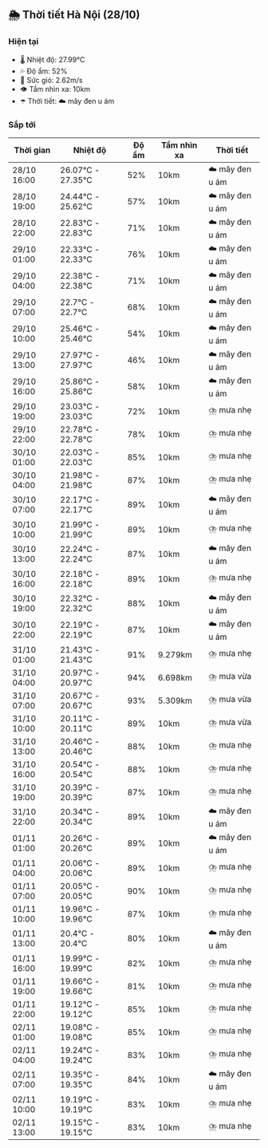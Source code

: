 ## 🌦️ Thời tiết Hà Nội (28/10)

### Hiện tại

- 🌡️ Nhiệt độ: 27.99℃
- 💦 Độ ẩm: 52%
- 💨 Sức gió: 2.62m/s
- 👁️ Tầm nhìn xa: 10km
- ☂️ Thời tiết: ☁️ mây đen u ám

### Sắp tới

| Thời gian | Nhiệt độ | Độ ẩm | Tầm nhìn xa | Thời tiết |
| --- | --- | --- | --- | --- |
| 28/10 16:00 | 26.07℃ - 27.35℃ | 52% | 10km | ☁️ mây đen u ám |
| 28/10 19:00 | 24.44℃ - 25.62℃ | 57% | 10km | ☁️ mây đen u ám |
| 28/10 22:00 | 22.83℃ - 22.83℃ | 71% | 10km | ☁️ mây đen u ám |
| 29/10 01:00 | 22.33℃ - 22.33℃ | 76% | 10km | ☁️ mây đen u ám |
| 29/10 04:00 | 22.38℃ - 22.38℃ | 71% | 10km | ☁️ mây đen u ám |
| 29/10 07:00 | 22.7℃ - 22.7℃ | 68% | 10km | ☁️ mây đen u ám |
| 29/10 10:00 | 25.46℃ - 25.46℃ | 54% | 10km | ☁️ mây đen u ám |
| 29/10 13:00 | 27.97℃ - 27.97℃ | 46% | 10km | ☁️ mây đen u ám |
| 29/10 16:00 | 25.86℃ - 25.86℃ | 58% | 10km | ☁️ mây đen u ám |
| 29/10 19:00 | 23.03℃ - 23.03℃ | 72% | 10km | ⛈️ mưa nhẹ |
| 29/10 22:00 | 22.78℃ - 22.78℃ | 78% | 10km | ⛈️ mưa nhẹ |
| 30/10 01:00 | 22.03℃ - 22.03℃ | 85% | 10km | ⛈️ mưa nhẹ |
| 30/10 04:00 | 21.98℃ - 21.98℃ | 87% | 10km | ⛈️ mưa nhẹ |
| 30/10 07:00 | 22.17℃ - 22.17℃ | 89% | 10km | ☁️ mây đen u ám |
| 30/10 10:00 | 21.99℃ - 21.99℃ | 89% | 10km | ⛈️ mưa nhẹ |
| 30/10 13:00 | 22.24℃ - 22.24℃ | 87% | 10km | ☁️ mây đen u ám |
| 30/10 16:00 | 22.18℃ - 22.18℃ | 89% | 10km | ⛈️ mưa nhẹ |
| 30/10 19:00 | 22.32℃ - 22.32℃ | 88% | 10km | ☁️ mây đen u ám |
| 30/10 22:00 | 22.19℃ - 22.19℃ | 87% | 10km | ☁️ mây đen u ám |
| 31/10 01:00 | 21.43℃ - 21.43℃ | 91% | 9.279km | ⛈️ mưa nhẹ |
| 31/10 04:00 | 20.97℃ - 20.97℃ | 94% | 6.698km | ⛈️ mưa vừa |
| 31/10 07:00 | 20.67℃ - 20.67℃ | 93% | 5.309km | ⛈️ mưa vừa |
| 31/10 10:00 | 20.11℃ - 20.11℃ | 89% | 10km | ⛈️ mưa vừa |
| 31/10 13:00 | 20.46℃ - 20.46℃ | 88% | 10km | ⛈️ mưa nhẹ |
| 31/10 16:00 | 20.54℃ - 20.54℃ | 88% | 10km | ⛈️ mưa nhẹ |
| 31/10 19:00 | 20.39℃ - 20.39℃ | 87% | 10km | ⛈️ mưa nhẹ |
| 31/10 22:00 | 20.34℃ - 20.34℃ | 89% | 10km | ☁️ mây đen u ám |
| 01/11 01:00 | 20.26℃ - 20.26℃ | 89% | 10km | ☁️ mây đen u ám |
| 01/11 04:00 | 20.06℃ - 20.06℃ | 89% | 10km | ⛈️ mưa nhẹ |
| 01/11 07:00 | 20.05℃ - 20.05℃ | 90% | 10km | ⛈️ mưa nhẹ |
| 01/11 10:00 | 19.96℃ - 19.96℃ | 87% | 10km | ⛈️ mưa nhẹ |
| 01/11 13:00 | 20.4℃ - 20.4℃ | 80% | 10km | ☁️ mây đen u ám |
| 01/11 16:00 | 19.99℃ - 19.99℃ | 82% | 10km | ⛈️ mưa nhẹ |
| 01/11 19:00 | 19.66℃ - 19.66℃ | 81% | 10km | ⛈️ mưa nhẹ |
| 01/11 22:00 | 19.12℃ - 19.12℃ | 85% | 10km | ⛈️ mưa nhẹ |
| 02/11 01:00 | 19.08℃ - 19.08℃ | 85% | 10km | ⛈️ mưa nhẹ |
| 02/11 04:00 | 19.24℃ - 19.24℃ | 83% | 10km | ⛈️ mưa nhẹ |
| 02/11 07:00 | 19.35℃ - 19.35℃ | 84% | 10km | ☁️ mây đen u ám |
| 02/11 10:00 | 19.19℃ - 19.19℃ | 83% | 10km | ⛈️ mưa nhẹ |
| 02/11 13:00 | 19.15℃ - 19.15℃ | 83% | 10km | ⛈️ mưa nhẹ |

